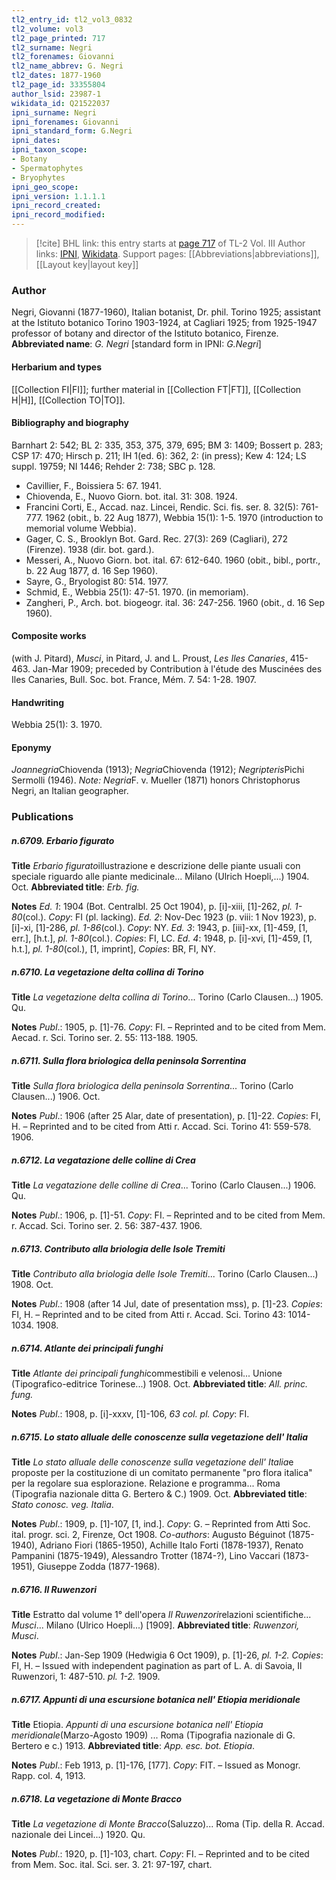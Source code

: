 ```yaml
---
tl2_entry_id: tl2_vol3_0832
tl2_volume: vol3
tl2_page_printed: 717
tl2_surname: Negri
tl2_forenames: Giovanni
tl2_name_abbrev: G. Negri
tl2_dates: 1877-1960
tl2_page_id: 33355804
author_lsid: 23987-1
wikidata_id: Q21522037
ipni_surname: Negri
ipni_forenames: Giovanni
ipni_standard_form: G.Negri
ipni_dates: 
ipni_taxon_scope: 
- Botany
- Spermatophytes
- Bryophytes
ipni_geo_scope: 
ipni_version: 1.1.1.1
ipni_record_created: 
ipni_record_modified:
---
```


> [!cite] BHL link: this entry starts at [page 717](https://www.biodiversitylibrary.org/page/33355804) of TL-2 Vol. III
> Author links: [IPNI](https://www.ipni.org/a/23987-1), [Wikidata](https://www.wikidata.org/wiki/Q21522037). Support pages: [[Abbreviations|abbreviations]], [[Layout key|layout key]]

### Author

Negri, Giovanni (1877-1960), Italian botanist, Dr. phil. Torino 1925; assistant at the Istituto botanico Torino 1903-1924, at Cagliari 1925; from 1925-1947 professor of botany and director of the Istituto botanico, Firenze. 
**Abbreviated name**: *G. Negri* \[standard form in IPNI: *G.Negri*\]

#### Herbarium and types

[[Collection FI|FI]]; further material in [[Collection FT|FT]], [[Collection H|H]], [[Collection TO|TO]].

#### Bibliography and biography

Barnhart 2: 542; BL 2: 335, 353, 375, 379, 695; BM 3: 1409; Bossert p. 283; CSP 17: 470; Hirsch p. 211; IH 1(ed. 6): 362, 2: (in press); Kew 4: 124; LS suppl. 19759; NI 1446; Rehder 2: 738; SBC p. 128.
- Cavillier, F., Boissiera 5: 67. 1941.
- Chiovenda, E., Nuovo Giorn. bot. ital. 31: 308. 1924.
- Francini Corti, E., Accad. naz. Lincei, Rendic. Sci. fis. ser. 8. 32(5): 761-777. 1962 (obit., b. 22 Aug 1877), Webbia 15(1): 1-5. 1970 (introduction to memorial volume Webbia).
- Gager, C. S., Brooklyn Bot. Gard. Rec. 27(3): 269 (Cagliari), 272 (Firenze). 1938 (dir. bot. gard.).
- Messeri, A., Nuovo Giorn. bot. ital. 67: 612-640. 1960 (obit., bibl., portr., b. 22 Aug 1877, d. 16 Sep 1960).
- Sayre, G., Bryologist 80: 514. 1977.
- Schmid, E., Webbia 25(1): 47-51. 1970. (in memoriam).
- Zangheri, P., Arch. bot. biogeogr. ital. 36: 247-256. 1960 (obit., d. 16 Sep 1960).

#### Composite works

(with J. Pitard), *Musci*, in Pitard, J. and L. Proust, *Les Iles Canaries*, 415-463. Jan-Mar 1909; preceded by Contribution à l'étude des Muscinées des Iles Canaries, Bull. Soc. bot. France, Mém. 7. 54: 1-28. 1907.

#### Handwriting

Webbia 25(1): 3. 1970.

#### Eponymy

*Joannegria*Chiovenda (1913); *Negria*Chiovenda (1912); *Negripteris*Pichi Sermolli (1946). *Note: Negria*F. v. Mueller (1871) honors Christophorus Negri, an Italian geographer.

### Publications

##### n.6709. Erbario figurato

**Title**
*Erbario figurato*illustrazione e descrizione delle piante usuali con speciale riguardo alle piante medicinale... Milano (Ulrich Hoepli,...) 1904. Oct.
**Abbreviated title**: *Erb. fig.*

**Notes**
*Ed. 1*: 1904 (Bot. Centralbl. 25 Oct 1904), p. \[i\]-xiii, \[1\]-262, *pl. 1-80*(col.). *Copy*: FI (pl. lacking).
*Ed. 2*: Nov-Dec 1923 (p. viii: 1 Nov 1923), p. \[i\]-xi, \[1\]-286, *pl. 1-86*(col.). *Copy*: NY.
*Ed. 3*: 1943, p. \[iii\]-xx, \[1\]-459, \[1, err.\], \[h.t.\], *pl. 1-80*(col.). *Copies*: FI, LC.
*Ed. 4*: 1948, p. \[i\]-xvi, \[1\]-459, \[1, h.t.\], *pl. 1-80*(col.), \[1, imprint\], *Copies*: BR, FI, NY.

##### n.6710. La vegetazione delta collina di Torino

**Title**
*La vegetazione delta collina di Torino*... Torino (Carlo Clausen...) 1905. Qu.

**Notes**
*Publ*.: 1905, p. \[1\]-76. *Copy*: FI. – Reprinted and to be cited from Mem. Aecad. r. Sci. Torino ser. 2. 55: 113-188. 1905.

##### n.6711. Sulla flora briologica della peninsola Sorrentina

**Title**
*Sulla flora briologica della peninsola Sorrentina*... Torino (Carlo Clausen...) 1906. Oct.

**Notes**
*Publ*.: 1906 (after 25 Alar, date of presentation), p. \[1\]-22. *Copies*: FI, H. – Reprinted and to be cited from Atti r. Accad. Sci. Torino 41: 559-578. 1906.

##### n.6712. La vegatazione delle colline di Crea

**Title**
*La vegatazione delle colline di Crea*... Torino (Carlo Clausen...) 1906. Qu.

**Notes**
*Publ*.: 1906, p. \[1\]-51. *Copy*: FI. – Reprinted and to be cited from Mem. r. Accad. Sci. Torino ser. 2. 56: 387-437. 1906.

##### n.6713. Contributo alla briologia delle Isole Tremiti

**Title**
*Contributo alla briologia delle Isole Tremiti*... Torino (Carlo Clausen...) 1908. Oct.

**Notes**
*Publ*.: 1908 (after 14 Jul, date of presentation mss), p. \[1\]-23. *Copies*: FI, H. – Reprinted and to be cited from Atti r. Accad. Sci. Torino 43: 1014-1034. 1908.

##### n.6714. Atlante dei principali funghi

**Title**
*Atlante dei principali funghi*commestibili e velenosi... Unione (Tipografico-editrice Torinese...) 1908. Oct.
**Abbreviated title**: *All. princ. fung.*

**Notes**
*Publ*.: 1908, p. \[i\]-xxxv, \[1\]-106, *63 col. pl. Copy*: FI.

##### n.6715. Lo stato alluale delle conoscenze sulla vegetazione dell' Italia

**Title**
*Lo stato alluale delle conoscenze sulla vegetazione dell' Italia*e proposte per la costituzione di un comitato permanente "pro flora italica" per la regolare sua esplorazione. Relazione e programma... Roma (Tipografia nazionale ditta G. Bertero & C.) 1909. Oct.
**Abbreviated title**: *Stato conosc. veg. Italia*.

**Notes**
*Publ*.: 1909, p. \[1\]-107, \[1, ind.\]. *Copy*: G. – Reprinted from Atti Soc. ital. progr. sci. 2, Firenze, Oct 1908.
*Co-authors*: Augusto Béguinot (1875-1940), Adriano Fiori (1865-1950), Achille Italo Forti (1878-1937), Renato Pampanini (1875-1949), Alessandro Trotter (1874-?), Lino Vaccari (1873-1951), Giuseppe Zodda (1877-1968).

##### n.6716. Il Ruwenzori

**Title**
Estratto dal volume 1° dell'opera *Il Ruwenzori*relazioni scientifiche... *Musci*... Milano (Ulrico Hoepli...) \[1909\].
**Abbreviated title**: *Ruwenzori, Musci*.

**Notes**
*Publ*.: Jan-Sep 1909 (Hedwigia 6 Oct 1909), p. \[1\]-26, *pl. 1-2. Copies*: FI, H. – Issued with independent pagination as part of L. A. di Savoia, Il Ruwenzori, 1: 487-510. *pl. 1-2.* 1909.

##### n.6717. Appunti di una escursione botanica nell' Etiopia meridionale

**Title**
Etiopia. *Appunti di una escursione botanica nell' Etiopia meridionale*(Marzo-Agosto 1909) ... Roma (Tipografia nazionale di G. Bertero e c.) 1913.
**Abbreviated title**: *App. esc. bot. Etiopia*.

**Notes**
*Publ*.: Feb 1913, p. \[1\]-176, \[177\]. *Copy*: FIT. – Issued as Monogr. Rapp. col. 4, 1913.

##### n.6718. La vegetazione di Monte Bracco

**Title**
*La vegetazione di Monte Bracco*(Saluzzo)... Roma (Tip. della R. Accad. nazionale dei Lincei...) 1920. Qu.

**Notes**
*Publ*.: 1920, p. \[1\]-103, chart. *Copy*: FI. – Reprinted and to be cited from Mem. Soc. ital. Sci. ser. 3. 21: 97-197, chart.

